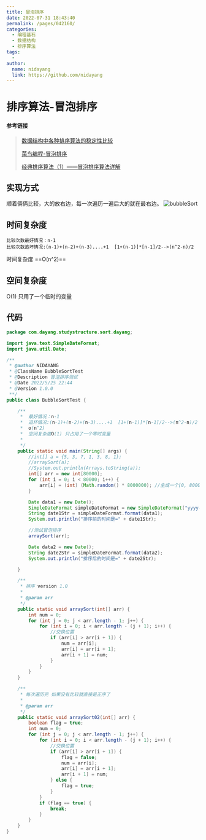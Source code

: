 ```yaml
---
title: 冒泡排序
date: 2022-07-31 18:43:40
permalink: /pages/042160/
categories:
  - 编程基石
  - 数据结构
  - 排序算法
tags:
  -
author:
  name: nidayang
  link: https://github.com/nidayang
---
```


# 排序算法-冒泡排序

#### 参考链接

> [数据结构中各种排序算法的稳定性比较](https://blog.csdn.net/guoke2017/article/details/80929134)
>
> [菜鸟编程-冒泡排序](https://www.runoob.com/w3cnote/bubble-sort.html)
>
> [经典排序算法（1）——冒泡排序算法详解](https://blog.csdn.net/guoweimelon/article/details/50902597)

## 实现方式

顺着俩俩比较，大的放右边，每一次遍历一遍后大的就在最右边。
![bubbleSort](https://dyimgstorage-1304967922.cos.ap-nanjing.myqcloud.com/mdimg/bubbleSort.gif)

## 时间复杂度

```
比较次数最好情况：n-1
比较次数追坏情况:(n-1)+(n-2)+(n-3)....+1  [1+(n-1)]*[n-1]/2-->(n^2-n)/2
```

时间复杂度 ==O(n^2)==

## 空间复杂度

O(1) 只用了一个临时的变量

## 代码

```java
package com.dayang.studystructure.sort.dayang;

import java.text.SimpleDateFormat;
import java.util.Date;

/**
 * @author NIDAYANG
 * @ClassName BubbleSortTest
 * @Description 冒泡排序测试
 * @Date 2022/5/25 22:44
 * @Version 1.0.0
 **/
public class BubbleSortTest {

    /**
     *  最好情况：n-1
     *  追坏情况:(n-1)+(n-2)+(n-3)....+1  [1+(n-1)]*[n-1]/2-->(n^2-n)/2
     *  o(n^2)
     *  空间复杂度O(1) 只占用了一个零时变量
     *
     */
    public static void main(String[] args) {
        //int[] a = {5, 3, 7, 1, 3, 8, 1};
        //arraySort(a);
        //System.out.println(Arrays.toString(a));
        int[] arr = new int[80000];
        for (int i = 0; i < 80000; i++) {
            arr[i] = (int) (Math.random() * 8000000); //生成一个[0, 8000000) 数
        }

        Date data1 = new Date();
        SimpleDateFormat simpleDateFormat = new SimpleDateFormat("yyyy-MM-dd HH:mm:ss");
        String date1Str = simpleDateFormat.format(data1);
        System.out.println("排序前的时间是=" + date1Str);

        //测试冒泡排序
        arraySort(arr);

        Date data2 = new Date();
        String date2Str = simpleDateFormat.format(data2);
        System.out.println("排序后的时间是=" + date2Str);

    }

    /**
     * 排序 version 1.0
     *
     * @param arr
     */
    public static void arraySort(int[] arr) {
        int num = 0;
        for (int j = 0; j < arr.length - 1; j++) {
            for (int i = 0; i < arr.length - (j + 1); i++) {
                //交换位置
                if (arr[i] > arr[i + 1]) {
                    num = arr[i];
                    arr[i] = arr[i + 1];
                    arr[i + 1] = num;
                }
            }
        }
    }

    /**
     * 每次遍历完 如果没有比较就直接是正序了
     *
     * @param arr
     */
    public static void arraySort02(int[] arr) {
        boolean flag = true;
        int num = 0;
        for (int j = 0; j < arr.length - 1; j++) {
            for (int i = 0; i < arr.length - (j + 1); i++) {
                //交换位置
                if (arr[i] > arr[i + 1]) {
                    flag = false;
                    num = arr[i];
                    arr[i] = arr[i + 1];
                    arr[i + 1] = num;
                } else {
                    flag = true;
                }
            }
            if (flag == true) {
                break;
            }
        }
    }
}

```
